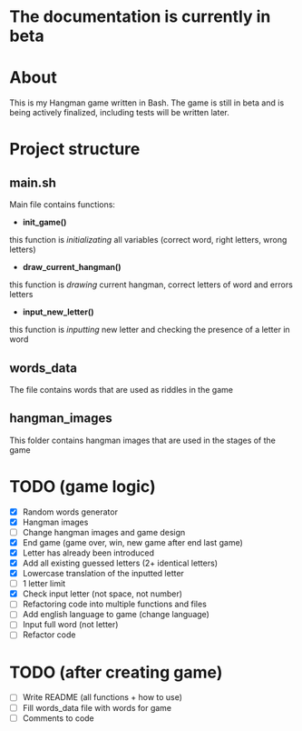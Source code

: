 # The documentation is currently in beta
# About
This is my Hangman game written in Bash. The game is still in beta and is being actively finalized, including tests will be written later.
# Project structure
## main.sh
Main file contains functions:
- **init_game()**

this function is *initializating* all variables (correct word, right letters, wrong letters)

- **draw_current_hangman()**

this function is *drawing* current hangman, correct letters of word and errors letters

- **input_new_letter()**

this function is *inputting* new letter and checking the presence of a letter in word


## words_data
The file contains words that are used as riddles in the game


## hangman_images
This folder contains hangman images that are used in the stages of the game
# TODO (game logic)
- [x] Random words generator
- [x] Hangman images
- [ ] Change hangman images and game design
- [x] End game (game over, win, new game after end last game)
- [x] Letter has already been introduced
- [x] Add all existing guessed letters (2+ identical letters)
- [x] Lowercase translation of the inputted letter
- [ ] 1 letter limit
- [x] Check input letter (not space, not number)
- [ ] Refactoring code into multiple functions and files
- [ ] Add english language to game (change language)
- [ ] Input full word (not letter)
- [ ] Refactor code

# TODO (after creating game)
- [ ] Write README (all functions + how to use)
- [ ] Fill words_data file with words for game
- [ ] Comments to code